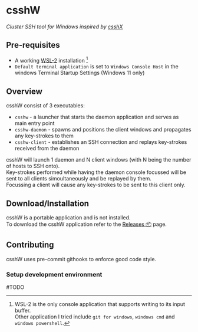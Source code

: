 # csshW
_Cluster SSH tool for Windows inspired by [csshX](https://github.com/brockgr/csshx)_

## Pre-requisites
- A working [WSL-2](https://learn.microsoft.com/en-us/windows/wsl/install) installation [^1]
- ``Default terminal application`` is set to ``Windows Console Host`` in the windows Terminal Startup Settings (Windows 11 only)

## Overview
csshW consist of 3 executables:
- ``csshw`` - a launcher that starts the daemon application and serves as main entry point
- ``csshw-daemon`` - spawns and positions the client windows and propagates any key-strokes to them
- ``csshw-client`` - establishes an SSH connection and replays key-strokes received from the daemon

csshW will launch 1 daemon and N client windows (with N being the number of hosts to SSH onto).<br>
Key-strokes performed while having the daemon console focussed will be sent to all clients simoultaneously and be replayed by them.<br>
Focussing a client will cause any key-strokes to be sent to this client only.

## Download/Installation
csshW is a portable application and is not installed.<br>
To download the csshW application refer to the [Releases 📦](https://github.com/whme/csshw/releases) page.

## Contributing
csshW uses pre-commit githooks to enforce good code style.<br>

### Setup development environment
#TODO

[^1]: WSL-2 is the only console application that supports writing to its input buffer.<br>
Other application I tried include ``git for windows``, ``windows cmd`` and ``windows powershell``.
